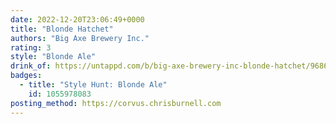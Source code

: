 ```yaml
---
date: 2022-12-20T23:06:49+0000
title: "Blonde Hatchet"
authors: "Big Axe Brewery Inc."
rating: 3
style: "Blonde Ale"
drink_of: https://untappd.com/b/big-axe-brewery-inc-blonde-hatchet/968651
badges:
  - title: "Style Hunt: Blonde Ale"
    id: 1055978083
posting_method: https://corvus.chrisburnell.com
---
```

